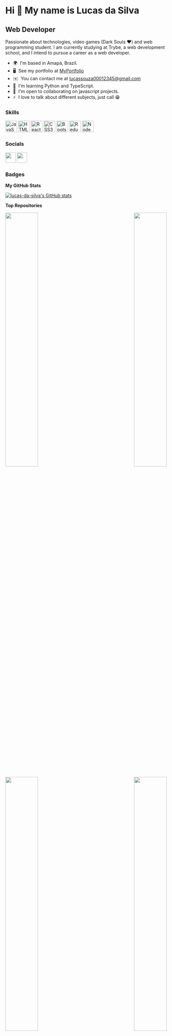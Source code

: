 Hi 👋 My name is Lucas da Silva
===============================

Web Developer
-------------

Passionate about technologies, video games (Dark Souls ❤️) and web programming student. I am currently studying at Trybe, a web development school, and I intend to pursue a career as a web developer.

* 🌍  I'm based in Amapá, Brazil.
* 🖥️  See my portfolio at [MyPortfolio](http://https://lucas-da-silva.github.io/)
* ✉️  You can contact me at [lucassouza00012345@gmail.com](mailto:lucassouza00012345@gmail.com)
* 🧠  I'm learning Python and TypeScript.
* 🤝  I'm open to collaborating on javascript projects.
* ⚡  I love to talk about different subjects, just call 😁

### Skills

<p align="left">
<a href="https://developer.mozilla.org/en-US/docs/Web/JavaScript" target="_blank" rel="noreferrer"><img src="https://raw.githubusercontent.com/danielcranney/readme-generator/main/public/icons/skills/javascript-colored.svg" width="36" height="36" alt="JavaScript" /></a>
<a href="https://developer.mozilla.org/en-US/docs/Glossary/HTML5" target="_blank" rel="noreferrer"><img src="https://raw.githubusercontent.com/danielcranney/readme-generator/main/public/icons/skills/html5-colored.svg" width="36" height="36" alt="HTML5" /></a>
<a href="https://reactjs.org/" target="_blank" rel="noreferrer"><img src="https://raw.githubusercontent.com/danielcranney/readme-generator/main/public/icons/skills/react-colored.svg" width="36" height="36" alt="React" /></a>
<a href="https://www.w3.org/TR/CSS/#css" target="_blank" rel="noreferrer"><img src="https://raw.githubusercontent.com/danielcranney/readme-generator/main/public/icons/skills/css3-colored.svg" width="36" height="36" alt="CSS3" /></a>
<a href="https://getbootstrap.com/" target="_blank" rel="noreferrer"><img src="https://raw.githubusercontent.com/danielcranney/readme-generator/main/public/icons/skills/bootstrap-colored.svg" width="36" height="36" alt="Bootstrap" /></a>
<a href="https://redux.js.org/" target="_blank" rel="noreferrer"><img src="https://raw.githubusercontent.com/danielcranney/readme-generator/main/public/icons/skills/redux-colored.svg" width="36" height="36" alt="Redux" /></a>
<a href="https://nodejs.org/en/" target="_blank" rel="noreferrer"><img src="https://raw.githubusercontent.com/danielcranney/readme-generator/main/public/icons/skills/nodejs-colored.svg" width="36" height="36" alt="NodeJS" /></a>
</p>


### Socials

<p align="left"> <a href="https://www.github.com/lucas-da-silva" target="_blank" rel="noreferrer"><img src="https://raw.githubusercontent.com/danielcranney/readme-generator/main/public/icons/socials/github.svg" width="32" height="32" /></a> <a href="https://www.linkedin.com/in/lucas-da-silva-2153901a7/" target="_blank" rel="noreferrer"><img src="https://raw.githubusercontent.com/danielcranney/readme-generator/main/public/icons/socials/linkedin.svg" width="32" height="32" /></a></p>

### Badges

<b>My GitHub Stats</b>

<a href="http://www.github.com/lucas-da-silva"><img src="https://github-readme-stats.vercel.app/api?username=lucas-da-silva&show_icons=true&hide=&count_private=true&title_color=0891b2&text_color=ffffff&icon_color=0891b2&bg_color=1c1917&hide_border=true&show_icons=true" alt="lucas-da-silva's GitHub stats" /></a>

<b>Top Repositories</b>

<div width="100%" align="center"><a href="https://github.com/lucas-da-silva/project-trybewallet" align="left"><img align="left" width="45%" src="https://github-readme-stats.vercel.app/api/pin/?username=lucas-da-silva&repo=project-trybewallet&title_color=0891b2&text_color=ffffff&icon_color=0891b2&bg_color=1c1917&hide_border=true&locale=en" /></a><a href="https://github.com/lucas-da-silva/project-trivia" align="right"><img align="right" width="45%" src="https://github-readme-stats.vercel.app/api/pin/?username=lucas-da-silva&repo=project-trivia&title_color=0891b2&text_color=ffffff&icon_color=0891b2&bg_color=1c1917&hide_border=true&locale=en" /></a></div><br /><br /><br /><br /><br /><br /><br />

<br /><br /><br /><br /><br />

<div width="100%" align="center"><a href="https://github.com/lucas-da-silva/project-trybetunes" align="left"><img align="left" width="45%" src="https://github-readme-stats.vercel.app/api/pin/?username=lucas-da-silva&repo=project-trybetunes&title_color=0891b2&text_color=ffffff&icon_color=0891b2&bg_color=1c1917&hide_border=true&locale=en" /></a><a href="https://github.com/lucas-da-silva/project-tryunfo" align="right"><img align="right" width="45%" src="https://github-readme-stats.vercel.app/api/pin/?username=lucas-da-silva&repo=project-tryunfo&title_color=0891b2&text_color=ffffff&icon_color=0891b2&bg_color=1c1917&hide_border=true&locale=en" /></a></div>
